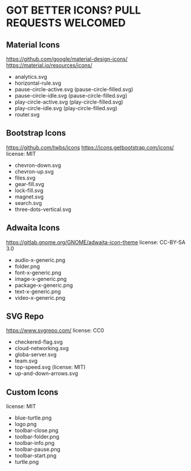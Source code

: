 # GOT BETTER ICONS? PULL REQUESTS WELCOMED

## Material Icons

https://github.com/google/material-design-icons/
https://material.io/resources/icons/

- analytics.svg
- horizontal-rule.svg
- pause-circle-active.svg (pause-circle-filled.svg)
- pause-circle-idle.svg (pause-circle-filled.svg)
- play-circle-active.svg (play-circle-filled.svg)
- play-circle-idle.svg (play-circle-filled.svg)
- router.svg

## Bootstrap Icons

https://github.com/twbs/icons
https://icons.getbootstrap.com/icons/
license: MIT

- chevron-down.svg
- chevron-up.svg
- files.svg
- gear-fill.svg
- lock-fill.svg
- magnet.svg
- search.svg
- three-dots-vertical.svg

## Adwaita Icons

https://gitlab.gnome.org/GNOME/adwaita-icon-theme
license: CC-BY-SA 3.0

- audio-x-generic.png
- folder.png
- font-x-generic.png
- image-x-generic.png
- package-x-generic.png
- text-x-generic.png
- video-x-generic.png

## SVG Repo

https://www.svgrepo.com/
license: CC0

- checkered-flag.svg
- cloud-networking.svg
- globa-server.svg
- team.svg
- top-speed.svg (license: MIT)
- up-and-down-arrows.svg

## Custom Icons

license: MIT

- blue-turtle.png
- logo.png
- toolbar-close.png
- toolbar-folder.png
- toolbar-info.png
- toolbar-pause.png
- toolbar-start.png
- turtle.png
